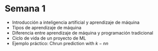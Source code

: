 # Semana 1

- Introducción a inteligencia artificial y aprendizaje de máquina
- Tipos de aprendizaje de máquina
- Diferencia entre aprendizaje de máquina y programación tradicional
- Ciclo de vida de un proyecto de ML
- Ejemplo práctico: Chrun prediction with $k-nn$

